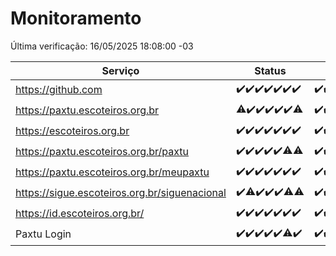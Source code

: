 # Monitoramento

Última verificação: 16/05/2025 18:08:00 -03

|Serviço|Status|Últimas 24h|
|---|---|---|
|https://github.com|<span title="2025-05-09: OK=23">✔️</span><span title="2025-05-10: OK=23">✔️</span><span title="2025-05-11: OK=23">✔️</span><span title="2025-05-12: OK=23">✔️</span><span title="2025-05-13: OK=23">✔️</span><span title="2025-05-14: OK=23">✔️</span><span title="2025-05-15: OK=20">✔️</span>|<span title="15/05/2025 18:08:00 -03 : 200">✔️</span><span title="15/05/2025 19:08:00 -03 : 200">✔️</span><span title="15/05/2025 20:09:00 -03 : 200">✔️</span><span title="15/05/2025 21:48:00 -03 : 200">✔️</span><span title="15/05/2025 23:28:00 -03 : 200">✔️</span><span title="16/05/2025 00:36:00 -03 : 200">✔️</span><span title="16/05/2025 01:14:00 -03 : 200">✔️</span><span title="16/05/2025 02:10:00 -03 : 200">✔️</span><span title="16/05/2025 03:14:00 -03 : 200">✔️</span><span title="16/05/2025 04:09:00 -03 : 200">✔️</span><span title="16/05/2025 05:13:00 -03 : 200">✔️</span><span title="16/05/2025 06:10:00 -03 : 200">✔️</span><span title="16/05/2025 07:10:00 -03 : 200">✔️</span><span title="16/05/2025 08:08:00 -03 : 200">✔️</span><span title="16/05/2025 09:18:00 -03 : 200">✔️</span><span title="16/05/2025 10:22:00 -03 : 200">✔️</span><span title="16/05/2025 11:09:00 -03 : 200">✔️</span><span title="16/05/2025 12:09:00 -03 : 200">✔️</span><span title="16/05/2025 13:11:00 -03 : 200">✔️</span><span title="16/05/2025 14:07:00 -03 : 200">✔️</span><span title="16/05/2025 15:13:00 -03 : 200">✔️</span><span title="16/05/2025 16:07:00 -03 : 200">✔️</span><span title="16/05/2025 17:10:00 -03 : 200">✔️</span><span title="16/05/2025 18:08:00 -03 : 200">✔️</span>|
|https://paxtu.escoteiros.org.br|<span title="2025-05-09: OK=22, Falhas=1">⚠️</span><span title="2025-05-10: OK=23">✔️</span><span title="2025-05-11: OK=23">✔️</span><span title="2025-05-12: OK=23">✔️</span><span title="2025-05-13: OK=23">✔️</span><span title="2025-05-14: OK=23">✔️</span><span title="2025-05-15: OK=19, Falhas=1">⚠️</span>|<span title="15/05/2025 18:08:00 -03 : 200">✔️</span><span title="15/05/2025 19:08:00 -03 : 200">✔️</span><span title="15/05/2025 20:09:00 -03 : 200">✔️</span><span title="15/05/2025 21:48:00 -03 : 200">✔️</span><span title="15/05/2025 23:28:00 -03 : 200">✔️</span><span title="16/05/2025 00:36:00 -03 : 200">✔️</span><span title="16/05/2025 01:14:00 -03 : 200">✔️</span><span title="16/05/2025 02:10:00 -03 : 200">✔️</span><span title="16/05/2025 03:14:00 -03 : 200">✔️</span><span title="16/05/2025 04:09:00 -03 : 200">✔️</span><span title="16/05/2025 05:13:00 -03 : 200">✔️</span><span title="16/05/2025 06:10:00 -03 : 200">✔️</span><span title="16/05/2025 07:10:00 -03 : 200">✔️</span><span title="16/05/2025 08:08:00 -03 : 200">✔️</span><span title="16/05/2025 09:18:00 -03 : 200">✔️</span><span title="16/05/2025 10:22:00 -03 : 200">✔️</span><span title="16/05/2025 11:09:00 -03 : 200">✔️</span><span title="16/05/2025 12:09:00 -03 : 200">✔️</span><span title="16/05/2025 13:11:00 -03 : 200">✔️</span><span title="16/05/2025 14:07:00 -03 : 200">✔️</span><span title="16/05/2025 15:13:00 -03 : 200">✔️</span><span title="16/05/2025 16:07:00 -03 : 200">✔️</span><span title="16/05/2025 17:10:00 -03 : 200">✔️</span><span title="16/05/2025 18:08:00 -03 : 200">✔️</span>|
|https://escoteiros.org.br|<span title="2025-05-09: OK=23">✔️</span><span title="2025-05-10: OK=23">✔️</span><span title="2025-05-11: OK=23">✔️</span><span title="2025-05-12: OK=23">✔️</span><span title="2025-05-13: OK=23">✔️</span><span title="2025-05-14: OK=23">✔️</span><span title="2025-05-15: OK=20">✔️</span>|<span title="15/05/2025 18:08:00 -03 : 200">✔️</span><span title="15/05/2025 19:08:00 -03 : 200">✔️</span><span title="15/05/2025 20:09:00 -03 : 200">✔️</span><span title="15/05/2025 21:48:00 -03 : 200">✔️</span><span title="15/05/2025 23:28:00 -03 : 200">✔️</span><span title="16/05/2025 00:36:00 -03 : 200">✔️</span><span title="16/05/2025 01:14:00 -03 : 200">✔️</span><span title="16/05/2025 02:10:00 -03 : 200">✔️</span><span title="16/05/2025 03:14:00 -03 : 200">✔️</span><span title="16/05/2025 04:09:00 -03 : 200">✔️</span><span title="16/05/2025 05:13:00 -03 : 200">✔️</span><span title="16/05/2025 06:10:00 -03 : 200">✔️</span><span title="16/05/2025 07:10:00 -03 : 200">✔️</span><span title="16/05/2025 08:08:00 -03 : 200">✔️</span><span title="16/05/2025 09:18:00 -03 : 200">✔️</span><span title="16/05/2025 10:22:00 -03 : 200">✔️</span><span title="16/05/2025 11:09:00 -03 : 200">✔️</span><span title="16/05/2025 12:09:00 -03 : 200">✔️</span><span title="16/05/2025 13:11:00 -03 : 200">✔️</span><span title="16/05/2025 14:07:00 -03 : 200">✔️</span><span title="16/05/2025 15:13:00 -03 : 200">✔️</span><span title="16/05/2025 16:07:00 -03 : 200">✔️</span><span title="16/05/2025 17:10:00 -03 : 200">✔️</span><span title="16/05/2025 18:08:00 -03 : 200">✔️</span>|
|https://paxtu.escoteiros.org.br/paxtu|<span title="2025-05-09: OK=23">✔️</span><span title="2025-05-10: OK=23">✔️</span><span title="2025-05-11: OK=23">✔️</span><span title="2025-05-12: OK=23">✔️</span><span title="2025-05-13: OK=23">✔️</span><span title="2025-05-14: OK=22, Falhas=1">⚠️</span><span title="2025-05-15: OK=19, Falhas=1">⚠️</span>|<span title="15/05/2025 18:08:00 -03 : 200">✔️</span><span title="15/05/2025 19:08:00 -03 : 200">✔️</span><span title="15/05/2025 20:09:00 -03 : 200">✔️</span><span title="15/05/2025 21:48:00 -03 : 200">✔️</span><span title="15/05/2025 23:28:00 -03 : 200">✔️</span><span title="16/05/2025 00:36:00 -03 : 200">✔️</span><span title="16/05/2025 01:14:00 -03 : 200">✔️</span><span title="16/05/2025 02:10:00 -03 : 200">✔️</span><span title="16/05/2025 03:14:00 -03 : 200">✔️</span><span title="16/05/2025 04:09:00 -03 : 200">✔️</span><span title="16/05/2025 05:13:00 -03 : 200">✔️</span><span title="16/05/2025 06:10:00 -03 : 200">✔️</span><span title="16/05/2025 07:10:00 -03 : 200">✔️</span><span title="16/05/2025 08:08:00 -03 : 200">✔️</span><span title="16/05/2025 09:18:00 -03 : 200">✔️</span><span title="16/05/2025 10:22:00 -03 : 200">✔️</span><span title="16/05/2025 11:09:00 -03 : 200">✔️</span><span title="16/05/2025 12:09:00 -03 : 200">✔️</span><span title="16/05/2025 13:11:00 -03 : 200">✔️</span><span title="16/05/2025 14:07:00 -03 : 200">✔️</span><span title="16/05/2025 15:13:00 -03 : 200">✔️</span><span title="16/05/2025 16:07:00 -03 : 200">✔️</span><span title="16/05/2025 17:10:00 -03 : 200">✔️</span><span title="16/05/2025 18:08:00 -03 : 200">✔️</span>|
|https://paxtu.escoteiros.org.br/meupaxtu|<span title="2025-05-09: OK=23">✔️</span><span title="2025-05-10: OK=23">✔️</span><span title="2025-05-11: OK=23">✔️</span><span title="2025-05-12: OK=23">✔️</span><span title="2025-05-13: OK=23">✔️</span><span title="2025-05-14: OK=23">✔️</span><span title="2025-05-15: OK=20">✔️</span>|<span title="15/05/2025 18:08:00 -03 : 200">✔️</span><span title="15/05/2025 19:08:00 -03 : 200">✔️</span><span title="15/05/2025 20:09:00 -03 : 200">✔️</span><span title="15/05/2025 21:48:00 -03 : 200">✔️</span><span title="15/05/2025 23:28:00 -03 : 200">✔️</span><span title="16/05/2025 00:36:00 -03 : 200">✔️</span><span title="16/05/2025 01:14:00 -03 : 200">✔️</span><span title="16/05/2025 02:10:00 -03 : 200">✔️</span><span title="16/05/2025 03:14:00 -03 : 200">✔️</span><span title="16/05/2025 04:09:00 -03 : 200">✔️</span><span title="16/05/2025 05:13:00 -03 : 200">✔️</span><span title="16/05/2025 06:10:00 -03 : 200">✔️</span><span title="16/05/2025 07:10:00 -03 : 200">✔️</span><span title="16/05/2025 08:08:00 -03 : 200">✔️</span><span title="16/05/2025 09:18:00 -03 : 200">✔️</span><span title="16/05/2025 10:22:00 -03 : 200">✔️</span><span title="16/05/2025 11:09:00 -03 : 200">✔️</span><span title="16/05/2025 12:09:00 -03 : 200">✔️</span><span title="16/05/2025 13:11:00 -03 : 200">✔️</span><span title="16/05/2025 14:07:00 -03 : 200">✔️</span><span title="16/05/2025 15:13:00 -03 : 200">✔️</span><span title="16/05/2025 16:07:00 -03 : 200">✔️</span><span title="16/05/2025 17:10:00 -03 : 200">✔️</span><span title="16/05/2025 18:08:00 -03 : 200">✔️</span>|
|https://sigue.escoteiros.org.br/siguenacional|<span title="2025-05-09: OK=23">✔️</span><span title="2025-05-10: OK=22, Falhas=1">⚠️</span><span title="2025-05-11: OK=23">✔️</span><span title="2025-05-12: OK=23">✔️</span><span title="2025-05-13: OK=23">✔️</span><span title="2025-05-14: OK=22, Falhas=1">⚠️</span><span title="2025-05-15: OK=19, Falhas=1">⚠️</span>|<span title="15/05/2025 18:08:00 -03 : 200">✔️</span><span title="15/05/2025 19:08:00 -03 : 200">✔️</span><span title="15/05/2025 20:09:00 -03 : 200">✔️</span><span title="15/05/2025 21:48:00 -03 : 200">✔️</span><span title="15/05/2025 23:28:00 -03 : 200">✔️</span><span title="16/05/2025 00:36:00 -03 : 200">✔️</span><span title="16/05/2025 01:14:00 -03 : 200">✔️</span><span title="16/05/2025 02:10:00 -03 : 200">✔️</span><span title="16/05/2025 03:14:00 -03 : 200">✔️</span><span title="16/05/2025 04:09:00 -03 : 200">✔️</span><span title="16/05/2025 05:13:00 -03 : 200">✔️</span><span title="16/05/2025 06:10:00 -03 : 200">✔️</span><span title="16/05/2025 07:10:00 -03 : 200">✔️</span><span title="16/05/2025 08:08:00 -03 : 200">✔️</span><span title="16/05/2025 09:18:00 -03 : 200">✔️</span><span title="16/05/2025 10:22:00 -03 : 200">✔️</span><span title="16/05/2025 11:09:00 -03 : 200">✔️</span><span title="16/05/2025 12:09:00 -03 : 200">✔️</span><span title="16/05/2025 13:11:00 -03 : 200">✔️</span><span title="16/05/2025 14:07:00 -03 : 200">✔️</span><span title="16/05/2025 15:13:00 -03 : 200">✔️</span><span title="16/05/2025 16:07:00 -03 : 200">✔️</span><span title="16/05/2025 17:10:00 -03 : 200">✔️</span><span title="16/05/2025 18:08:00 -03 : 200">✔️</span>|
|https://id.escoteiros.org.br/|<span title="2025-05-09: OK=23">✔️</span><span title="2025-05-10: OK=23">✔️</span><span title="2025-05-11: OK=23">✔️</span><span title="2025-05-12: OK=23">✔️</span><span title="2025-05-13: OK=23">✔️</span><span title="2025-05-14: OK=23">✔️</span><span title="2025-05-15: OK=20">✔️</span>|<span title="15/05/2025 18:08:00 -03 : 200">✔️</span><span title="15/05/2025 19:08:00 -03 : 200">✔️</span><span title="15/05/2025 20:09:00 -03 : 200">✔️</span><span title="15/05/2025 21:48:00 -03 : 200">✔️</span><span title="15/05/2025 23:28:00 -03 : 200">✔️</span><span title="16/05/2025 00:36:00 -03 : 200">✔️</span><span title="16/05/2025 01:14:00 -03 : 200">✔️</span><span title="16/05/2025 02:10:00 -03 : 200">✔️</span><span title="16/05/2025 03:14:00 -03 : 200">✔️</span><span title="16/05/2025 04:09:00 -03 : 200">✔️</span><span title="16/05/2025 05:13:00 -03 : 200">✔️</span><span title="16/05/2025 06:10:00 -03 : 200">✔️</span><span title="16/05/2025 07:10:00 -03 : 200">✔️</span><span title="16/05/2025 08:08:00 -03 : 200">✔️</span><span title="16/05/2025 09:18:00 -03 : 200">✔️</span><span title="16/05/2025 10:22:00 -03 : 200">✔️</span><span title="16/05/2025 11:09:00 -03 : 200">✔️</span><span title="16/05/2025 12:09:00 -03 : 200">✔️</span><span title="16/05/2025 13:11:00 -03 : 200">✔️</span><span title="16/05/2025 14:07:00 -03 : 200">✔️</span><span title="16/05/2025 15:13:00 -03 : 200">✔️</span><span title="16/05/2025 16:07:00 -03 : 200">✔️</span><span title="16/05/2025 17:10:00 -03 : 200">✔️</span><span title="16/05/2025 18:08:00 -03 : 200">✔️</span>|
|Paxtu Login|<span title="2025-05-09: OK=23">✔️</span><span title="2025-05-10: OK=23">✔️</span><span title="2025-05-11: OK=23">✔️</span><span title="2025-05-12: OK=23">✔️</span><span title="2025-05-13: OK=23">✔️</span><span title="2025-05-14: OK=22, Falhas=1">⚠️</span><span title="2025-05-15: OK=20">✔️</span>|<span title="15/05/2025 18:08:00 -03 : 200">✔️</span><span title="15/05/2025 19:08:00 -03 : 200">✔️</span><span title="15/05/2025 20:09:00 -03 : 200">✔️</span><span title="15/05/2025 21:48:00 -03 : 200">✔️</span><span title="15/05/2025 23:28:00 -03 : 200">✔️</span><span title="16/05/2025 00:36:00 -03 : 200">✔️</span><span title="16/05/2025 01:14:00 -03 : 200">✔️</span><span title="16/05/2025 02:10:00 -03 : 200">✔️</span><span title="16/05/2025 03:14:00 -03 : 200">✔️</span><span title="16/05/2025 04:09:00 -03 : 200">✔️</span><span title="16/05/2025 05:13:00 -03 : 200">✔️</span><span title="16/05/2025 06:10:00 -03 : 200">✔️</span><span title="16/05/2025 07:10:00 -03 : 200">✔️</span><span title="16/05/2025 08:08:00 -03 : 200">✔️</span><span title="16/05/2025 09:18:00 -03 : 200">✔️</span><span title="16/05/2025 10:22:00 -03 : 200">✔️</span><span title="16/05/2025 11:09:00 -03 : 200">✔️</span><span title="16/05/2025 12:09:00 -03 : 200">✔️</span><span title="16/05/2025 13:11:00 -03 : 200">✔️</span><span title="16/05/2025 14:07:00 -03 : 200">✔️</span><span title="16/05/2025 15:13:00 -03 : 200">✔️</span><span title="16/05/2025 16:07:00 -03 : 200">✔️</span><span title="16/05/2025 17:10:00 -03 : 200">✔️</span><span title="16/05/2025 18:08:00 -03 : 200">✔️</span>|

